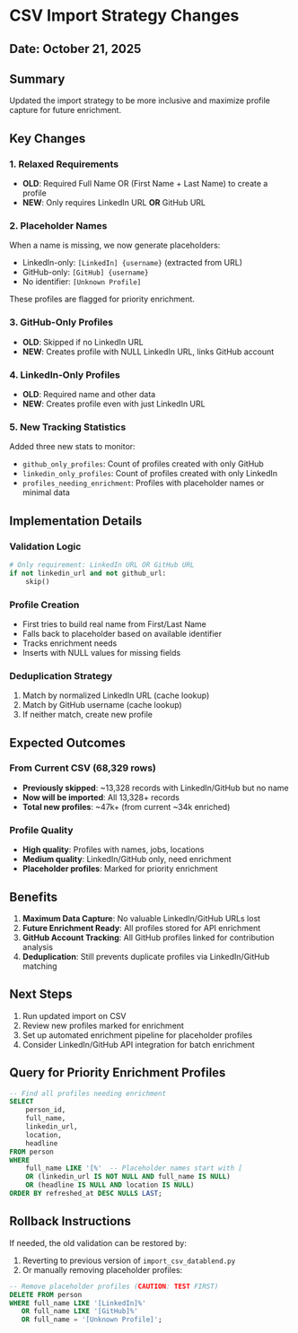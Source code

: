 # CSV Import Strategy Changes

## Date: October 21, 2025

## Summary
Updated the import strategy to be more inclusive and maximize profile capture for future enrichment.

## Key Changes

### 1. **Relaxed Requirements**
- **OLD**: Required Full Name OR (First Name + Last Name) to create a profile
- **NEW**: Only requires LinkedIn URL **OR** GitHub URL

### 2. **Placeholder Names**
When a name is missing, we now generate placeholders:
- LinkedIn-only: `[LinkedIn] {username}` (extracted from URL)
- GitHub-only: `[GitHub] {username}`
- No identifier: `[Unknown Profile]`

These profiles are flagged for priority enrichment.

### 3. **GitHub-Only Profiles**
- **OLD**: Skipped if no LinkedIn URL
- **NEW**: Creates profile with NULL LinkedIn URL, links GitHub account

### 4. **LinkedIn-Only Profiles**  
- **OLD**: Required name and other data
- **NEW**: Creates profile even with just LinkedIn URL

### 5. **New Tracking Statistics**
Added three new stats to monitor:
- `github_only_profiles`: Count of profiles created with only GitHub
- `linkedin_only_profiles`: Count of profiles created with only LinkedIn
- `profiles_needing_enrichment`: Profiles with placeholder names or minimal data

## Implementation Details

### Validation Logic
```python
# Only requirement: LinkedIn URL OR GitHub URL
if not linkedin_url and not github_url:
    skip()
```

### Profile Creation
- First tries to build real name from First/Last Name
- Falls back to placeholder based on available identifier
- Tracks enrichment needs
- Inserts with NULL values for missing fields

### Deduplication Strategy
1. Match by normalized LinkedIn URL (cache lookup)
2. Match by GitHub username (cache lookup)
3. If neither match, create new profile

## Expected Outcomes

### From Current CSV (68,329 rows)
- **Previously skipped**: ~13,328 records with LinkedIn/GitHub but no name
- **Now will be imported**: All 13,328+ records
- **Total new profiles**: ~47k+ (from current ~34k enriched)

### Profile Quality
- **High quality**: Profiles with names, jobs, locations
- **Medium quality**: LinkedIn/GitHub only, need enrichment
- **Placeholder profiles**: Marked for priority enrichment

## Benefits

1. **Maximum Data Capture**: No valuable LinkedIn/GitHub URLs lost
2. **Future Enrichment Ready**: All profiles stored for API enrichment
3. **GitHub Account Tracking**: All GitHub profiles linked for contribution analysis
4. **Deduplication**: Still prevents duplicate profiles via LinkedIn/GitHub matching

## Next Steps

1. Run updated import on CSV
2. Review new profiles marked for enrichment
3. Set up automated enrichment pipeline for placeholder profiles
4. Consider LinkedIn/GitHub API integration for batch enrichment

## Query for Priority Enrichment Profiles

```sql
-- Find all profiles needing enrichment
SELECT 
    person_id,
    full_name,
    linkedin_url,
    location,
    headline
FROM person
WHERE 
    full_name LIKE '[%'  -- Placeholder names start with [
    OR (linkedin_url IS NOT NULL AND full_name IS NULL)
    OR (headline IS NULL AND location IS NULL)
ORDER BY refreshed_at DESC NULLS LAST;
```

## Rollback Instructions

If needed, the old validation can be restored by:
1. Reverting to previous version of `import_csv_datablend.py`
2. Or manually removing placeholder profiles:

```sql
-- Remove placeholder profiles (CAUTION: TEST FIRST)
DELETE FROM person 
WHERE full_name LIKE '[LinkedIn]%' 
   OR full_name LIKE '[GitHub]%'
   OR full_name = '[Unknown Profile]';
```

